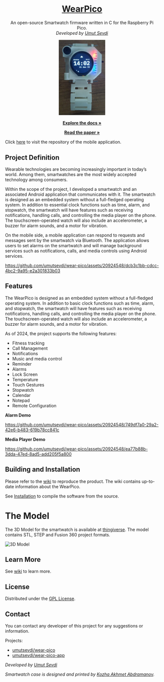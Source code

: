 <p align="center">
  <a href="https://github.com/umutsevdi/wear-pico">
  <h1 align="center">WearPico</h1>
  </a>
<p align="center"> 
An open-source Smartwatch firmware written in C for the Raspberry Pi Pico.
  <br/>
    <i>Developed by <a href="https://github.com/umutsevdi">Umut Sevdi</a></i>
<p align="center"> <img src="img/current_with_case.jpg" width="30%"> </p>
<p align="center"><a href="https://github.com/umutsevdi/wear-pico/wiki/">
<strong> Explore the docs » </strong></a></p>
<p align="center"><a href="Paper.pdf"><strong>Read the paper »
</strong></a></p>

Click [here](https://github.com/umutsevdi/wear-pico-app) to visit the
repository of the
mobile application.

## Project Definition

Wearable technologies are becoming increasingly important in today’s world.
Among them, smartwatches are the most widely accepted technology among
consumers.

Within the scope of the project, I developed a smartwatch and an associated
Android application that communicates with it. The smartwatch is designed as an
embedded system without a full-fledged operating system. In addition to
essential clock
functions such as time, alarm, and stopwatch, the smartwatch will have features
such
as receiving notifications, handling calls, and controlling the media player on
the phone. The touchscreen-operated watch will also include an accelerometer, a
buzzer for alarm sounds, and a motor for vibration.

On the mobile side, a mobile application can respond to requests and
messages sent by the smartwatch via Bluetooth. The application allows users to
set
alarms on the smartwatch and will manage background services such as
notifications, calls, and media controls using Android services.

https://github.com/umutsevdi/wear-pico/assets/20924548/dcb3c1bb-cdcc-4bc2-9a95-e2a301833b03

## Features
The WearPico is designed as an
embedded system without a full-fledged operating system. In addition to basic
clock functions such as time, alarm, and stopwatch, the smartwatch will have
features such as receiving notifications, handling calls, and controlling the
media player on the phone. The touchscreen-operated watch will also include
an accelerometer, a buzzer for alarm sounds, and a motor for vibration.

As of 2024, the project supports the following features:

* Fitness tracking
* Call Management
* Notifications
* Music and media control
* Reminder
* Alarms
* Lock Screen
* Temperature
* Touch Gestures
* Stopwatch
* Calendar
* Notepad
* Remote Configuration

**Alarm Demo**

https://github.com/umutsevdi/wear-pico/assets/20924548/749df7a0-29a2-42e6-b483-619b78cc841c

**Media Player Demo**

https://github.com/umutsevdi/wear-pico/assets/20924548/ea77b88b-3dda-47ed-8ad5-add205f5a800


## Building and Installation
Please refer to the [wiki](https://github.com/umutsevdi/wear-pico/wiki) to reproduce the product. The wiki contains up-to-date information about the
WearPico.

See [Installation](https://github.com/umutsevdi/wear-pico/wiki/Installation) to compile the software from the source.

# The Model
The 3D Model for the smartwatch is available at [thingiverse](https://www.thingiverse.com/thing:6462998). The model contains STL, STEP and
Fusion 360 project formats.

![3D Model](https://cdn.thingiverse.com/assets/43/ce/e7/3b/5f/large_display_aa3e2b0a-f875-4b66-b4c4-e4c973c313d0.png)

## Learn More
See [wiki](https://github.com/umutsevdi/wear-pico/wiki) to learn more.

## License

Distributed under the [GPL License](LICENSE).

## Contact

You can contact any developer of this project for any suggestions or
information.

Projects:
* [umutsevdi/wear-pico](https://github.com/umutsevdi/wear-pico)
* [umutsevdi/wear-pico-app](https://github.com/umutsevdi/wear-pico-app)

<i>Developed by <a href="https://github.com/umutsevdi">Umut Sevdi</a>

<i>Smartwatch case is designed and printed by
<a href="https://github.com/KozhaAkhmet">Kozha Akhmet Abdramanov</a></i>.
